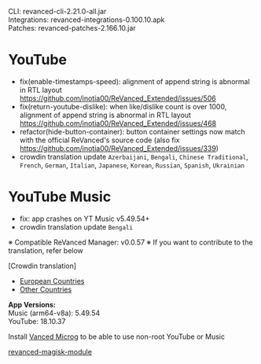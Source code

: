 CLI: revanced-cli-2.21.0-all.jar  
Integrations: revanced-integrations-0.100.10.apk  
Patches: revanced-patches-2.166.10.jar  

YouTube
==
- fix(enable-timestamps-speed): alignment of append string is abnormal in RTL layout https://github.com/inotia00/ReVanced_Extended/issues/506
- fix(return-youtube-dislike): when like/dislike count is over 1000, alignment of append string is abnormal in RTL layout https://github.com/inotia00/ReVanced_Extended/issues/468
- refactor(hide-button-container): button container settings now match with the official ReVanced's source code (also fix https://github.com/inotia00/ReVanced_Extended/issues/339)
- crowdin translation update
`Azerbaijani`, `Bengali`, `Chinese Traditional`, `French`, `German`, `Italian`, `Japanese`, `Korean`, `Russian`, `Spanish`, `Ukrainian`


YouTube Music
==
- fix: app crashes on YT Music v5.49.54+
- crowdin translation update
`Bengali`


※ Compatible ReVanced Manager: v0.0.57
※ If you want to contribute to the translation, refer below

[Crowdin translation]
- [European Countries](https://crowdin.com/project/revancedextendedeu)
- [Other Countries](https://crowdin.com/project/revancedextended)
  
**App Versions:**  
Music (arm64-v8a): 5.49.54  
YouTube: 18.10.37  

Install [Vanced Microg](https://github.com/TeamVanced/VancedMicroG/releases) to be able to use non-root YouTube or Music  

[revanced-magisk-module](https://github.com/j-hc/revanced-magisk-module)  
